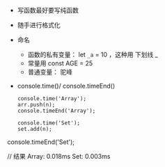 - 写函数最好要写纯函数
- 随手进行格式化
- 命名
  - 函数的私有变量： let `_a` = 10 ，这种用 下划线 \_
  - 常量用 const AGE = 25
  - 普通变量： 驼峰
- console.time()/ console.timeEnd()

  ```JS
  console.time('Array');
  arr.push(n);
  console.timeEnd('Array');
  
  console.time('Set');
  set.add(n);
console.timeEnd('Set');
  
  // 结果
  Array: 0.018ms
  Set: 0.003ms
  ```

